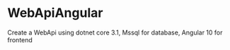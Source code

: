 # WebApiAngular
Create a WebApi using dotnet core 3.1, Mssql for database, Angular 10 for frontend 

